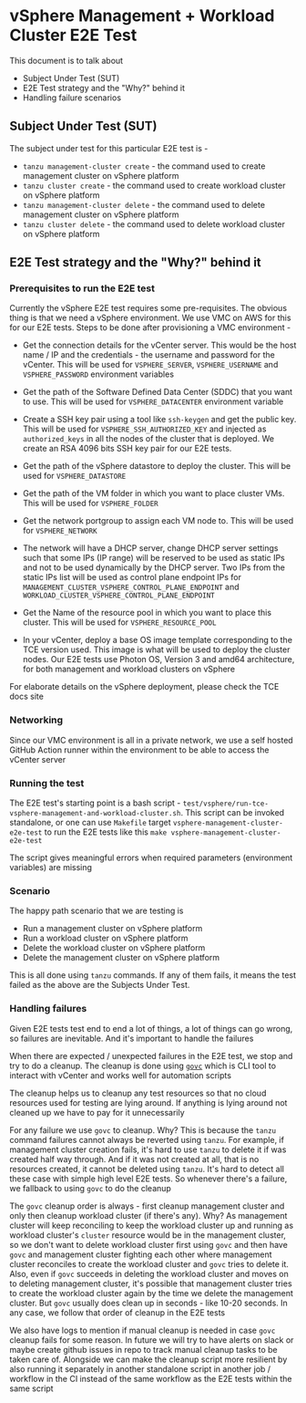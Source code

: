 # vSphere Management + Workload Cluster E2E Test

This document is to talk about

- Subject Under Test (SUT)
- E2E Test strategy and the "Why?" behind it
- Handling failure scenarios

## Subject Under Test (SUT)

The subject under test for this particular E2E test is -

- `tanzu management-cluster create` - the command used to create management cluster on vSphere platform
- `tanzu cluster create` - the command used to create workload cluster on vSphere platform
- `tanzu management-cluster delete` - the command used to delete management cluster on vSphere platform
- `tanzu cluster delete` - the command used to delete workload cluster on vSphere platform

## E2E Test strategy and the "Why?" behind it

### Prerequisites to run the E2E test

Currently the vSphere E2E test requires some pre-requisites. The obvious thing is that we need a vSphere environment. We use VMC on AWS for this for our E2E tests. Steps to be done after provisioning a VMC environment -

- Get the connection details for the vCenter server. This would be the host name / IP and the credentials - the username and password for the vCenter. This will be used for `VSPHERE_SERVER`, `VSPHERE_USERNAME` and `VSPHERE_PASSWORD` environment variables

- Get the path of the Software Defined Data Center (SDDC) that you want to use. This will be used for `VSPHERE_DATACENTER` environment variable

- Create a SSH key pair using a tool like `ssh-keygen` and get the public key. This will be used for `VSPHERE_SSH_AUTHORIZED_KEY` and injected as `authorized_keys` in all the nodes of the cluster that is deployed. We create an RSA 4096 bits SSH key pair for our E2E tests.

- Get the path of the vSphere datastore to deploy the cluster. This will be used for `VSPHERE_DATASTORE`

- Get the path of the VM folder in which you want to place cluster VMs. This will be used for `VSPHERE_FOLDER`

- Get the network portgroup to assign each VM node to. This will be used for `VSPHERE_NETWORK`

- The network will have a DHCP server, change DHCP server settings such that some IPs (IP range) will be reserved to be used as static IPs and not to be used dynamically by the DHCP server. Two IPs from the static IPs list will be used as control plane endpoint IPs for `MANAGEMENT_CLUSTER_VSPHERE_CONTROL_PLANE_ENDPOINT` and `WORKLOAD_CLUSTER_VSPHERE_CONTROL_PLANE_ENDPOINT`

- Get the Name of the resource pool in which you want to place this cluster. This will be used for `VSPHERE_RESOURCE_POOL`

- In your vCenter, deploy a base OS image template corresponding to the TCE version used. This image is what will be used to deploy the cluster nodes. Our E2E tests use Photon OS, Version 3 and amd64 architecture, for both management and workload clusters on vSphere

For elaborate details on the vSphere deployment, please check the TCE docs site

### Networking

Since our VMC environment is all in a private network, we use a self hosted GitHub Action runner within the environment to be able to access the vCenter server

### Running the test

The E2E test's starting point is a bash script - `test/vsphere/run-tce-vsphere-management-and-workload-cluster.sh`. This script can be invoked standalone, or one can use `Makefile` target `vsphere-management-cluster-e2e-test` to run the E2E tests like this `make vsphere-management-cluster-e2e-test`

The script gives meaningful errors when required parameters (environment variables) are missing

### Scenario

The happy path scenario that we are testing is

- Run a management cluster on vSphere platform
- Run a workload cluster on vSphere platform
- Delete the workload cluster on vSphere platform
- Delete the management cluster on vSphere platform

This is all done using `tanzu` commands. If any of them fails, it means the test failed as the above are the Subjects Under Test.

### Handling failures

Given E2E tests test end to end a lot of things, a lot of things can go wrong, so failures are inevitable. And it's important to handle the failures

When there are expected / unexpected failures in the E2E test, we stop and try to do a cleanup. The cleanup is done using [`govc`](https://github.com/vmware/govmomi/tree/master/govc) which is CLI tool to interact with vCenter and works well for automation scripts

The cleanup helps us to cleanup any test resources so that no cloud resources used for testing are lying around. If anything is lying around not cleaned up we have to pay for it unnecessarily

For any failure we use `govc` to cleanup. Why? This is because the `tanzu` command failures cannot always be reverted using `tanzu`. For example, if management cluster creation fails, it's hard to use `tanzu` to delete it if was created half way through. And if it was not created at all, that is no resources created, it cannot be deleted using `tanzu`. It's hard to detect all these case with simple high level E2E tests. So whenever there's a failure, we fallback to using `govc` to do the cleanup

The `govc` cleanup order is always - first cleanup management cluster and only then cleanup workload cluster (if there's any). Why? As management cluster will keep reconciling to keep the workload cluster up and running as workload cluster's `cluster` resource would be in the management cluster, so we don't want to delete workload cluster first using `govc` and then have `govc` and management cluster fighting each other where management cluster reconciles to create the workload cluster and `govc` tries to delete it. Also, even if `govc` succeeds in deleting the workload cluster and moves on to deleting management cluster, it's possible that management cluster tries to create the workload cluster again by the time we delete the management cluster. But `govc` usually does clean up in seconds - like 10-20 seconds. In any case, we follow that order of cleanup in the E2E tests

We also have logs to mention if manual cleanup is needed in case `govc` cleanup fails for some reason. In future we will try to have alerts on slack or maybe create github issues in repo to track manual cleanup tasks to be taken care of. Alongside we can make the cleanup script more resilient by also running it separately in another standalone script in another job / workflow in the CI instead of the same workflow as the E2E tests within the same script
